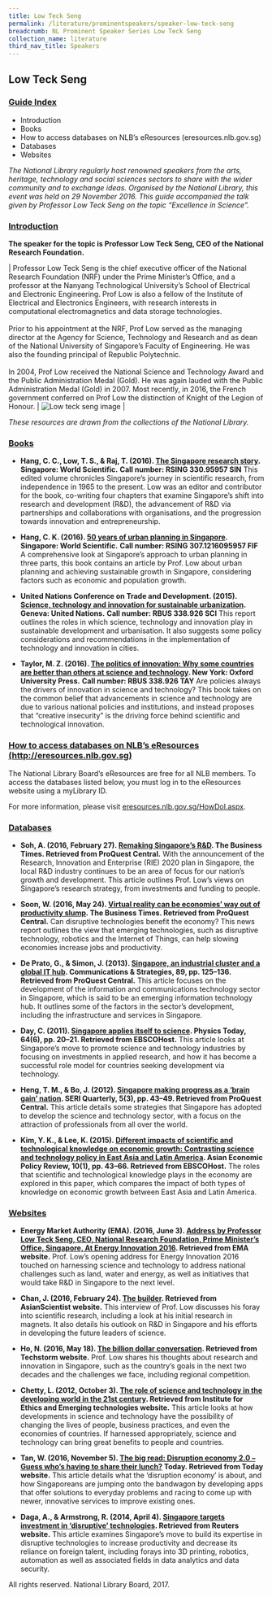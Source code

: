 ```yaml
---
title: Low Teck Seng
permalink: /literature/prominentspeakers/speaker-low-teck-seng
breadcrumb: NL Prominent Speaker Series Low Teck Seng
collection_name: literature
third_nav_title: Speakers
---
```


## **Low Teck Seng**

<h3><u>Guide Index</u></h3>

* Introduction
* Books
* How to access databases on NLB’s eResources (eresources.nlb.gov.sg)
* Databases
* Websites

_The National Library regularly host renowned speakers from the arts, heritage, technology and social sciences sectors to share with the wider community and to exchange ideas. Organised by the National Library, this event was held on 29 November 2016. This guide accompanied the talk given by Professor Low Teck Seng on the topic “Excellence in Science”._

<h3><u>Introduction</u></h3>
 

**The speaker for the topic is Professor Low Teck Seng, CEO of the National Research Foundation.**

| Professor Low Teck Seng is the chief executive officer of the National Research Foundation (NRF) under the Prime Minister’s Office, and a professor at the Nanyang Technological University’s School of Electrical and Electronic Engineering. Prof Low is also a fellow of the Institute of Electrical and Electronics Engineers, with research interests in computational electromagnetics and data storage technologies. <br><br> Prior to his appointment at the NRF, Prof Low served as the managing director at the Agency for Science, Technology and Research and as dean of the National University of Singapore’s Faculty of Engineering. He was also the founding principal of Republic Polytechnic. <br><br> In 2004, Prof Low received the National Science and Technology Award and the Public Administration Medal (Gold). He was again lauded with the Public Administration Medal (Gold) in 2007. Most recently, in 2016, the French government conferred on Prof Low the distinction of Knight of the Legion of Honour. | ![Low teck seng image](/images/literature/prominentspeakers/Low-Teck-Seng.jpg) |

 

_These resources are drawn from the collections of the National Library._
 

<h3><u>Books</u></h3>
 

* **Hang, C. C., Low, T. S., & Raj, T. (2016). [The Singapore research story](https://catalogue.nlb.gov.sg/cgi-bin/spydus.exe/FULL/EXPNOS/BIBENQ/13497405/161557588,1). Singapore: World Scientific.**
**Call number: RSING 330.95957 SIN**
This edited volume chronicles Singapore’s journey in scientific research, from independence in 1965 to the present. Low was an editor and contributor for the book, co-writing four chapters that examine Singapore’s shift into research and development (R&D), the advancement of R&D via partnerships and collaborations with organisations, and the progression towards innovation and entrepreneurship.
 

* **Hang, C. K. (2016). [50 years of urban planning in Singapore](https://catalogue.nlb.gov.sg/cgi-bin/spydus.exe/FULL/EXPNOS/BIBENQ/13498079/181967899,1). Singapore: World Scientific.**
**Call number: RSING 307.1216095957 FIF**
A comprehensive look at Singapore’s approach to urban planning in three parts, this book contains an article by Prof. Low about urban planning and achieving sustainable growth in Singapore, considering factors such as economic and population growth.
 

* **United Nations Conference on Trade and Development. (2015). [Science, technology and innovation for sustainable urbanization](https://catalogue.nlb.gov.sg/cgi-bin/spydus.exe/ENQ/EXPNOS/BIBENQ?ENTRY=+Science%2C+technology+and+innovation+for+sustainable+urbanization&ENTRY_NAME=BS&ENTRY_TYPE=K&GQ=+Science%2C+technology+and+innovation+for+sustainable+urbanization&SORTS=SQL_REL_TITLE). Geneva: United Nations.**
**Call number: RBUS 338.926 SCI**
This report outlines the roles in which science, technology and innovation play in sustainable development and urbanisation. It also suggests some policy considerations and recommendations in the implementation of technology and innovation in cities.
 

* **Taylor, M. Z. (2016). [The politics of innovation: Why some countries are better than others at science and technology](https://catalogue.nlb.gov.sg/cgi-bin/spydus.exe/ENQ/EXPNOS/BIBENQ?ENTRY=The+politics+of+innovation%3A+Why+some+countries+are+better+than+others+at+science+and+technology&ENTRY_NAME=BS&ENTRY_TYPE=K&GQ=The+politics+of+innovation%3A+Why+some+countries+are+better+than+others+at+science+and+technology&SORTS=SQL_REL_TITLE). New York: Oxford University Press.**
**Call number: RBUS 338.926 TAY**
Are policies always the drivers of innovation in science and technology? This book takes on the common belief that advancements in science and technology are due to various national policies and institutions, and instead proposes that “creative insecurity” is the driving force behind scientific and technological innovation.
 

<h3><u>How to access databases on NLB’s eResources (http://eresources.nlb.gov.sg)</u></h3>
The National Library Board’s eResources are free for all NLB members. To access the databases listed below, you must log in to the eResources website using a myLibrary ID.

For more information, please visit [eresources.nlb.gov.sg/HowDoI.aspx](http://eresources.nlb.gov.sg/HowDoI.aspx).

 

<h3><u>Databases</u></h3>
 

* **Soh, A. (2016, February 27). [Remaking Singapore’s R&D](http://eresources.nlb.gov.sg/Main/Browse?startsWith=P). The Business Times. Retrieved from ProQuest Central.**
With the announcement of the Research, Innovation and Enterprise (RIE) 2020 plan in Singapore, the local R&D industry continues to be an area of focus for our nation’s growth and development. This article outlines Prof. Low’s views on Singapore’s research strategy, from investments and funding to people.
 

* **Soon, W. (2016, May 24). [Virtual reality can be economies’ way out of productivity slump](http://eresources.nlb.gov.sg/Main/Browse?startsWith=P). The Business Times. Retrieved from ProQuest Central.**
Can disruptive technologies benefit the economy? This news report outlines the view that emerging technologies, such as disruptive technology, robotics and the Internet of Things, can help slowing economies increase jobs and productivity.
 

* **De Prato, G., & Simon, J. (2013). [Singapore, an industrial cluster and a global IT hub](http://eresources.nlb.gov.sg/Main/Browse?startsWith=P). Communications & Strategies, 89, pp. 125–136. Retrieved from ProQuest Central.**
This article focuses on the development of the information and communications technology sector in Singapore, which is said to be an emerging information technology hub. It outlines some of the factors in the sector’s development, including the infrastructure and services in Singapore.
 

* **Day, C. (2011). [Singapore applies itself to science](http://eresources.nlb.gov.sg/Main/Browse?startsWith=E). Physics Today, 64(6), pp. 20–21. Retrieved from EBSCOHost.**
This article looks at Singapore’s move to promote science and technology industries by focusing on investments in applied research, and how it has become a successful role model for countries seeking development via technology.
 

* **Heng, T. M., & Bo, J. (2012). [Singapore making progress as a ‘brain gain’ nation](http://eresources.nlb.gov.sg/Main/Browse?startsWith=P). SERI Quarterly, 5(3), pp. 43–49. Retrieved from ProQuest Central.**
This article details some strategies that Singapore has adopted to develop the science and technology sector, with a focus on the attraction of professionals from all over the world.
 

* **Kim, Y. K., & Lee, K. (2015). [Different impacts of scientific and technological knowledge on economic growth: Contrasting science and technology policy in East Asia and Latin America](http://eresources.nlb.gov.sg/Main/Browse?startsWith=E). Asian Economic Policy Review, 10(1), pp. 43–66. Retrieved from EBSCOHost.**
The roles that scientific and technological knowledge plays in the economy are explored in this paper, which compares the impact of both types of knowledge on economic growth between East Asia and Latin America.
 

<h3><u>Websites</u></h3>
 

* **Energy Market Authority (EMA). (2016, June 3). [Address by Professor Low Teck Seng, CEO, National Research Foundation, Prime Minister’s Office, Singapore, At Energy Innovation 2016](https://www.ema.gov.sg/speech.aspx?news_sid=201606023mHaveyOgUP9). Retrieved from EMA website.**
Prof. Low’s opening address for Energy Innovation 2016 touched on harnessing science and technology to address national challenges such as land, water and energy, as well as initiatives that would take R&D in Singapore to the next level.
 

* **Chan, J. (2016, February 24). [The builder](http://www.asianscientist.com/2016/02/features/sg50-pioneer-teck-seng-builder/). Retrieved from AsianScientist website.**
This interview of Prof. Low discusses his foray into scientific research, including a look at his initial research in magnets. It also details his outlook on R&D in Singapore and his efforts in developing the future leaders of science.
 

* **Ho, N. (2016, May 18). [The billion dollar conversation](https://www.techstorm.tv/articles/the-billion-dollar-conversation,247/). Retrieved from Techstorm website.**
Prof. Low shares his thoughts about research and innovation in Singapore, such as the country’s goals in the next two decades and the challenges we face, including regional competition.
 

* **Chetty, L. (2012, October 3). [The role of science and technology in the developing world in the 21st century](http://ieet.org/index.php/IEET/more/chetty20121003). Retrieved from Institute for Ethics and Emerging technologies website.**
This article looks at how developments in science and technology have the possibility of changing the lives of people, business practices, and even the economies of countries. If harnessed appropriately, science and technology can bring great benefits to people and countries.
 

* **Tan, W. (2016, November 5). [The big read: Disruption economy 2.0 – Guess who’s having to share their lunch?](http://www.todayonline.com/singapore/big-read-disruption-economy-20-guess-whos-having-share-their-lunch) Today. Retrieved from Today website.**
This article details what the ‘disruption economy’ is about, and how Singaporeans are jumping onto the bandwagon by developing apps that offer solutions to everyday problems and racing to come up with newer, innovative services to improve existing ones.
 

* **Daga, A., & Armstrong, R. (2014, April 4). [Singapore targets investment in ‘disruptive’ technologies](http://www.reuters.com/article/singapore-economy-investment-idUSL4N0MV0TD20140404). Retrieved from Reuters website.**
This article examines Singapore’s move to build its expertise in disruptive technologies to increase productivity and decrease its reliance on foreign talent, including forays into 3D printing, robotics, automation as well as associated fields in data analytics and data security.
 

All rights reserved. National Library Board, 2017.